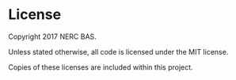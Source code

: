 # License

Copyright 2017 NERC BAS.

Unless stated otherwise, all code is licensed under the MIT license.

Copies of these licenses are included within this project.
